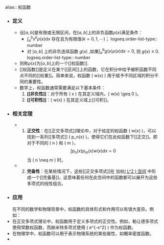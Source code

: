 alias:: 权函数

- ### 定义
	- 设$[a,b]$是有限或无限区间，在$[a,b]$上的非负函数$\rho(x)$满足条件：
		- $\int_{a}^{b}x^{k}\rho( x)\mathrm{d}x$ 存在且为有限值$(k=0,1,\cdots)$；
		  logseq.order-list-type:: number
		- 对 $[a,b]$ 上的非负连续函数 $g(x)$ ,如果$\int _a^bg( x) \rho( x)\mathrm{d}x= 0$, 则 $g(x)\equiv0$.
		  logseq.order-list-type:: number
	- 则称${\rho(x)}$为$[a,b]$上的一个[[权函数]].
	- [[权函数]]是定义在某个[[区间]]上的函数，它在积分中给予被积函数不同点不同的[[权重]]。简单来说，权函数 \( w(x) \) 用于赋予不同区域的积分不同的重要性。
	- 数学上，权函数通常需要满足以下基本条件：
	  1. **[[非负性]]**：对于所有 \( x \) 在其定义域内，\( w(x) \geq 0 \)。
	  2. **[[可积性]]**：\( w(x) \) 在其定义域上[[可积]]。
- ### 相关定理
	- 1. **正交性**：在[[正交多项式]]理论中，对于给定的权函数 \( w(x) \)，可以找到一系列[[多项式]] \( p_n(x) \)，使得它们在此权函数下[[正交]]。即对于不同的 \( n \) 和 \( m \)，
	  $$ \int p_n(x) p_m(x) w(x) dx = 0 $$
	  当 \( n \neq m \) 时。
	- 2. **完备性**：在某些情况下，这些[[正交多项式]]在 加权[\( L^2 \) 空间]([[平方可积函数空间]]) 中形成一个[[完备基]]，这意味着任何在此空间中的函数都可以展开为这些多项式的线性组合。
- ### 应用
  在不同的数学和物理背景中，权函数的具体形式和作用可以有很大差异。例如：
- 在正交多项式理论中，权函数用于定义多项式的正交性。例如，勒让德多项式使用常数权函数，而赫米特多项式使用 \( e^{-x^2} \) 作为权函数。
- 在物理学中，权函数可以用于表示物理系统的某些属性，如概率密度函数。
-